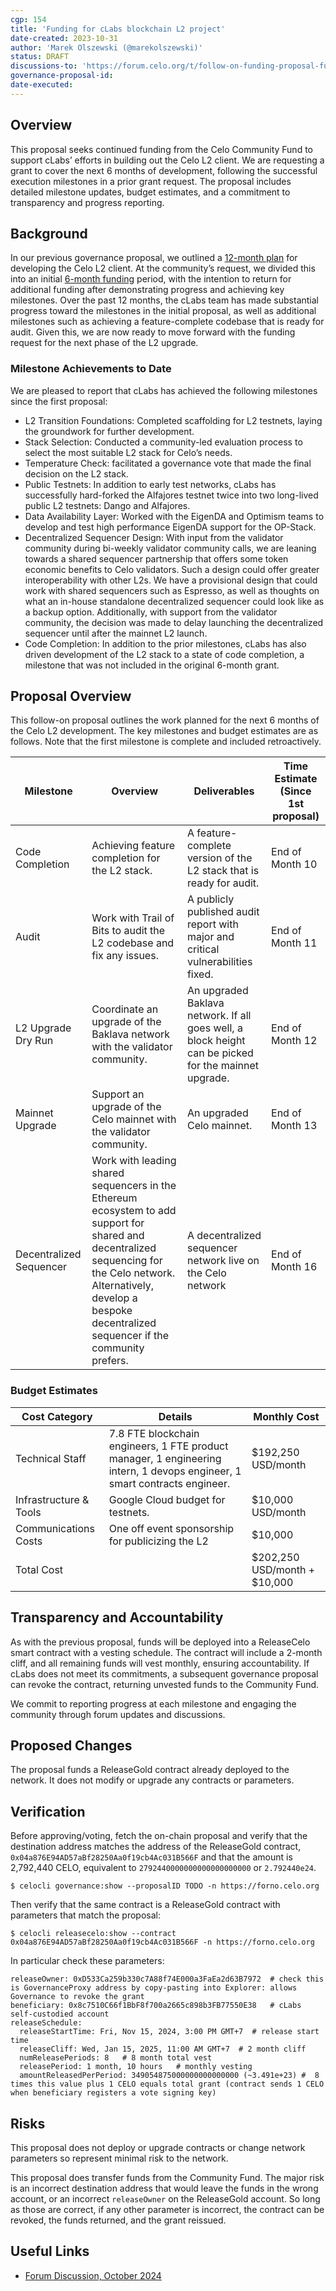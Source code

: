 ```yaml
---
cgp: 154
title: 'Funding for cLabs blockchain L2 project'
date-created: 2023-10-31
author: 'Marek Olszewski (@marekolszewski)'
status: DRAFT
discussions-to: 'https://forum.celo.org/t/follow-on-funding-proposal-funding-for-remaining-clabs-celo-l2-development/9354'
governance-proposal-id:
date-executed:
---
```


## Overview

This proposal seeks continued funding from the Celo Community Fund to support cLabs’ efforts in building out the Celo L2 client. We are requesting a grant to cover the next 6 months of development, following the successful execution milestones in a prior grant request. The proposal includes detailed milestone updates, budget estimates, and a commitment to transparency and progress reporting.

## Background

In our previous governance proposal, we outlined a [12-month plan](https://github.com/celo-org/governance/blob/main/CGPs/cgp-0106.md) for developing the Celo L2 client. At the community’s request, we divided this into an initial [6-month funding](https://forum.celo.org/t/funding-for-clabs-blockchain-public-goods-work/6569/19) period, with the intention to return for additional funding after demonstrating progress and achieving key milestones. Over the past 12 months, the cLabs team has made substantial progress toward the milestones in the initial proposal, as well as additional milestones such as achieving a feature-complete codebase that is ready for audit. Given this, we are now ready to move forward with the funding request for the next phase of the L2 upgrade.


### Milestone Achievements to Date

We are pleased to report that cLabs has achieved the following milestones since the first proposal:

* L2 Transition Foundations: Completed scaffolding for L2 testnets, laying the groundwork for further development.
* Stack Selection: Conducted a community-led evaluation process to select the most suitable L2 stack for Celo’s needs.
* Temperature Check: facilitated a governance vote that made the final decision on the L2 stack.
* Public Testnets: In addition to early test networks, cLabs has successfully hard-forked the Alfajores testnet twice into two long-lived public L2 testnets: Dango and Alfajores.
* Data Availability Layer: Worked with the EigenDA and Optimism teams to develop and test high performance EigenDA support for the OP-Stack.
* Decentralized Sequencer Design: With input from the validator community during bi-weekly validator community calls, we are leaning towards a shared sequencer partnership that offers some token economic benefits to Celo validators. Such a design could offer greater interoperability with other L2s. We have a provisional design that could work with shared sequencers such as Espresso, as well as thoughts on what an in-house standalone decentralized sequencer could look like as a backup option. Additionally, with support from the validator community, the decision was made to delay launching the decentralized sequencer until after the mainnet L2 launch.
* Code Completion: In addition to the prior milestones, cLabs has also driven development of the L2 stack to a state of code completion, a milestone that was not included in the original 6-month grant.

## Proposal Overview

This follow-on proposal outlines the work planned for the next 6 months of the Celo L2 development. The key milestones and budget estimates are as follows. Note that the first milestone is complete and included retroactively.


| Milestone | Overview | Deliverables | Time Estimate (Since 1st proposal) |
| --- | --- | --- | --- |
| Code Completion | Achieving feature completion for the L2 stack. | A feature-complete version of the L2 stack that is ready for audit. | End of Month 10 |
| Audit | Work with Trail of Bits to audit the L2 codebase and fix any issues. | A publicly published audit report with major and critical vulnerabilities fixed. | End of Month 11 |
| L2 Upgrade Dry Run | Coordinate an upgrade of the Baklava network with the validator community. | An upgraded Baklava network. If all goes well, a block height can be picked for the mainnet upgrade. | End of Month 12 |
| Mainnet Upgrade | Support an upgrade of the Celo mainnet with the validator community. | An upgraded Celo mainnet. | End of Month 13 |
| Decentralized Sequencer | Work with leading shared sequencers in the Ethereum ecosystem to add support for shared and decentralized sequencing for the Celo network. Alternatively, develop a bespoke decentralized sequencer if the community prefers. | A decentralized sequencer network live on the Celo network | End of Month 16 |

### Budget Estimates

| Cost Category | Details | Monthly Cost |
| --- | --- | --- |
| Technical Staff | 7.8 FTE blockchain engineers, 1 FTE product manager, 1 engineering intern, 1 devops engineer, 1 smart contracts engineer. | $192,250 USD/month |
| Infrastructure & Tools | Google Cloud budget for testnets. | $10,000 USD/month |
| Communications Costs | One off event sponsorship for publicizing the L2 | $10,000 |
| Total Cost |  | $202,250 USD/month + $10,000 |

## Transparency and Accountability

As with the previous proposal, funds will be deployed into a ReleaseCelo smart contract with a vesting schedule. The contract will include a 2-month cliff, and all remaining funds will vest monthly, ensuring accountability. If cLabs does not meet its commitments, a subsequent governance proposal can revoke the contract, returning unvested funds to the Community Fund.

We commit to reporting progress at each milestone and engaging the community through forum updates and discussions.


## Proposed Changes

The proposal funds a ReleaseGold contract already deployed to the network. It does not modify or upgrade any contracts or parameters.

## Verification

Before approving/voting, fetch the on-chain proposal and verify that the destination address matches the address of the ReleaseGold contract, `0x04a876E94AD57aBf28250Aa0f19cb4Ac031B566F` and that the amount is 2,792,440 CELO, equivalent to `2792440000000000000000000` or `2.792440e24`.

`$ celocli governance:show --proposalID TODO -n https://forno.celo.org`

Then verify that the same contract is a ReleaseGold contract with parameters that match the proposal:

`$ celocli releasecelo:show --contract  0x04a876E94AD57aBf28250Aa0f19cb4Ac031B566F -n https://forno.celo.org`

In particular check these parameters:

```
releaseOwner: 0xD533Ca259b330c7A88f74E000a3FaEa2d63B7972  # check this is GovernanceProxy address by copy-pasting into Explorer: allows Governance to revoke the grant
beneficiary: 0x8c7510C66f1BbF8f700a2665c898b3FB77550E38   # cLabs self-custodied account
releaseSchedule:
  releaseStartTime: Fri, Nov 15, 2024, 3:00 PM GMT+7  # release start time
  releaseCliff: Wed, Jan 15, 2025, 11:00 AM GMT+7  # 2 month cliff
  numReleasePeriods: 8   # 8 month total vest
  releasePeriod: 1 month, 10 hours   # monthly vesting
  amountReleasedPerPeriod: 349054875000000000000000 (~3.491e+23) #  8 times this value plus 1 CELO equals total grant (contract sends 1 CELO when beneficiary registers a vote signing key)
```

## Risks

This proposal does not deploy or upgrade contracts or change network parameters so represent minimal risk to the network. 

This proposal does transfer funds from the Community Fund. The major risk is an incorrect destination address that would leave the funds in the wrong account, or an incorrect `releaseOwner` on the ReleaseGold account. So long as those are correct, if any other parameter is incorrect, the contract can be revoked, the funds returned, and the grant reissued. 

## Useful Links

* [Forum Discussion, October 2024](https://forum.celo.org/t/follow-on-funding-proposal-funding-for-remaining-clabs-celo-l2-development/9354)
